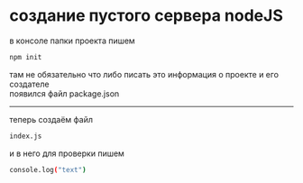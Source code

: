 # создание пустого сервера nodeJS
в консоле папки проекта пишем 
``` bash
npm init
```
там не обязательно что либо писать это информация о проекте и его создателе
<br/>
появился файл package.json 

___

теперь создаём файл
``` bash
index.js
```
и в него для проверки пишем
``` bash
console.log("text")
```



